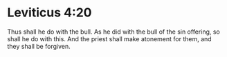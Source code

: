 # Leviticus 4:20

Thus shall he do with the bull. As he did with the bull of the sin offering, so shall he do with this. And the priest shall make atonement for them, and they shall be forgiven.
